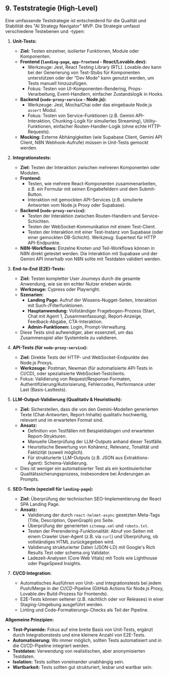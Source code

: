 ## **9. Teststrategie (High-Level)**

Eine umfassende Teststrategie ist entscheidend für die Qualität und Stabilität des "AI Strategy Navigator" MVP. Die Strategie umfasst verschiedene Testebenen und -typen:

1.  **Unit-Tests:**
    * **Ziel:** Testen einzelner, isolierter Funktionen, Module oder Komponenten.
    * **Frontend (`landing-page`, `app-frontend` - React/Lovable.dev):**
        * Werkzeuge: Jest, React Testing Library (RTL). Lovable.dev kann bei der Generierung von Test-Stubs für Komponenten unterstützen oder der "Dev Mode" kann genutzt werden, um Tests manuell hinzuzufügen.
        * Fokus: Testen von UI-Komponenten-Rendering, Props-Verarbeitung, Event-Handlern, einfacher Zustandslogik in Hooks.
    * **Backend (`node-proxy-service` - Node.js):**
        * Werkzeuge: Jest, Mocha/Chai oder das eingebaute Node.js `assert` Modul.
        * Fokus: Testen von Service-Funktionen (z.B. Gemini API-Interaktion, Chunking-Logik für simuliertes Streaming), Utility-Funktionen, einfacher Routen-Handler-Logik (ohne echte HTTP-Requests).
    * **Mocking:** Externe Abhängigkeiten (wie Supabase Client, Gemini API Client, N8N Webhook-Aufrufe) müssen in Unit-Tests gemockt werden.

2.  **Integrationstests:**
    * **Ziel:** Testen der Interaktion zwischen mehreren Komponenten oder Modulen.
    * **Frontend:**
        * Testen, wie mehrere React-Komponenten zusammenarbeiten, z.B. ein Formular mit seinen Eingabefeldern und dem Submit-Button.
        * Interaktion mit gemockten API-Services (z.B. simulierte Antworten vom Node.js Proxy oder Supabase).
    * **Backend (`node-proxy-service`):**
        * Testen der Interaktion zwischen Routen-Handlern und Service-Schichten.
        * Testen der WebSocket-Kommunikation mit einem Test-Client.
        * Testen der Interaktion mit einer Test-Instanz von Supabase (oder einer gemockten DB-Schicht). Werkzeug: Supertest für HTTP API-Endpunkte.
    * **N8N-Workflows:** Einzelne Knoten und Teil-Workflows können in N8N direkt getestet werden. Die Interaktion mit Supabase und der Gemini API innerhalb von N8N sollte mit Testdaten validiert werden.

3.  **End-to-End (E2E)-Tests:**
    * **Ziel:** Testen kompletter User Journeys durch die gesamte Anwendung, wie sie ein echter Nutzer erleben würde.
    * **Werkzeuge:** Cypress oder Playwright.
    * **Szenarien:**
        * **Landing Page:** Aufruf der Wissens-Nugget-Seiten, Interaktion mit Such-/Filterfunktionen.
        * **Hauptanwendung:** Vollständiger Fragebogen-Prozess (Start, Chat mit Agent 1, Zusammenfassung), Report-Anzeige, Feedback-Abgabe, CTA-Interaktion.
        * **Admin-Funktionen:** Login, Prompt-Verwaltung.
    * Diese Tests sind aufwendiger, aber essenziell, um das Zusammenspiel aller Systemteile zu validieren.

4.  **API-Tests (für `node-proxy-service`):**
    * **Ziel:** Direkte Tests der HTTP- und WebSocket-Endpunkte des Node.js Proxys.
    * **Werkzeuge:** Postman, Newman (für automatisierte API-Tests in CI/CD), oder spezialisierte WebSocket-Testclients.
    * Fokus: Validierung von Request/Response-Formaten, Authentifizierung/Autorisierung, Fehlercodes, Performance unter Last (Basis-Lasttests).

5.  **LLM-Output-Validierung (Qualitativ & Heuristisch):**
    * **Ziel:** Sicherstellen, dass die von den Gemini-Modellen generierten Texte (Chat-Antworten, Report-Inhalte) qualitativ hochwertig, relevant und im erwarteten Format sind.
    * **Ansatz:**
        * Definition von Testfällen mit Beispieldialogen und erwarteten Report-Strukturen.
        * Manuelle Überprüfung der LLM-Outputs anhand dieser Testfälle.
        * Heuristische Bewertung von Kohärenz, Relevanz, Tonalität und Faktizität (soweit möglich).
        * Für strukturierte LLM-Outputs (z.B. JSON aus Extraktions-Agent): Schema-Validierung.
    * Dies ist weniger ein automatisierter Test als ein kontinuierlicher Qualitätssicherungsprozess, insbesondere bei Änderungen an Prompts.

6.  **SEO-Tests (speziell für `landing-page`):**
    * **Ziel:** Überprüfung der technischen SEO-Implementierung der React SPA Landing Page.
    * **Ansatz:**
        * Validierung der durch `react-helmet-async` gesetzten Meta-Tags (Title, Description, OpenGraph) pro Seite.
        * Überprüfung der generierten `sitemap.xml` und `robots.txt`.
        * Testen der Prerendering-Funktionalität: Abruf von Seiten mit einem Crawler User-Agent (z.B. via `curl`) und Überprüfung, ob vollständiges HTML zurückgegeben wird.
        * Validierung strukturierter Daten (JSON-LD) mit Google's Rich Results Test oder schema.org Validator.
        * Ladezeit-Analysen (Core Web Vitals) mit Tools wie Lighthouse oder PageSpeed Insights.

7.  **CI/CD Integration:**
    * Automatisches Ausführen von Unit- und Integrationstests bei jedem Push/Merge in der CI/CD-Pipeline (GitHub Actions für Node.js Proxy, Lovable.dev Build-Prozess für Frontends).
    * E2E-Tests können seltener (z.B. nächtlich oder vor Releases) in einer Staging-Umgebung ausgeführt werden.
    * Linting und Code-Formatierungs-Checks als Teil der Pipeline.

**Allgemeine Prinzipien:**

* **Test-Pyramide:** Fokus auf eine breite Basis von Unit-Tests, ergänzt durch Integrationstests und eine kleinere Anzahl von E2E-Tests.
* **Automatisierung:** Wo immer möglich, sollten Tests automatisiert und in die CI/CD-Pipeline integriert werden.
* **Testdaten:** Verwendung von realistischen, aber anonymisierten Testdaten.
* **Isolation:** Tests sollten voneinander unabhängig sein.
* **Wartbarkeit:** Tests sollten gut strukturiert, lesbar und wartbar sein.